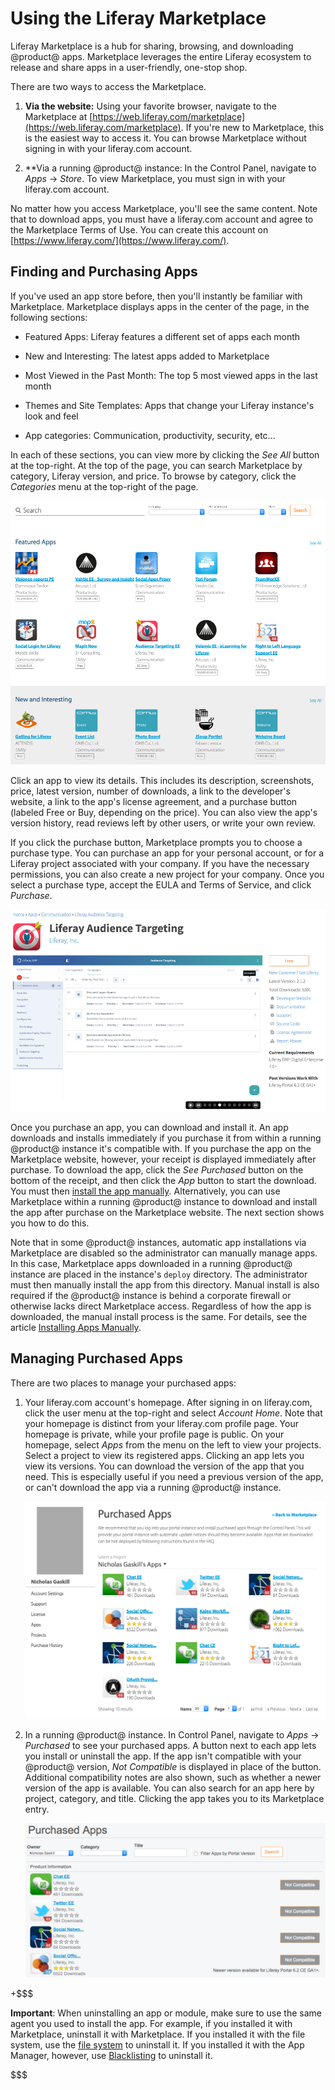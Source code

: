 # Using the Liferay Marketplace

Liferay Marketplace is a hub for sharing, browsing, and downloading @product@ 
apps. Marketplace leverages the entire Liferay ecosystem to release and share 
apps in a user-friendly, one-stop shop. 

There are two ways to access the Marketplace.

1.  **Via the website:** Using your favorite browser, navigate to the 
    Marketplace at
    [https://web.liferay.com/marketplace](https://web.liferay.com/marketplace). 
    If you're new to Marketplace, this is the easiest way to access it. You can 
    browse Marketplace without signing in with your liferay.com account. 

2.  **Via a running @product@ instance: In the Control Panel, navigate to *Apps* 
    &rarr; *Store*. To view Marketplace, you must sign in with your liferay.com 
    account. 

No matter how you access Marketplace, you'll see the same content. Note that to 
download apps, you must have a liferay.com account and agree to the Marketplace 
Terms of Use. You can create this account on 
[https://www.liferay.com/](https://www.liferay.com/). 

## Finding and Purchasing Apps [](id=finding-and-purchasing-apps)

If you've used an app store before, then you'll instantly be familiar with 
Marketplace. Marketplace displays apps in the center of the page, in the 
following sections: 

- Featured Apps: Liferay features a different set of apps each month

- New and Interesting: The latest apps added to Marketplace

- Most Viewed in the Past Month: The top 5 most viewed apps in the last month

- Themes and Site Templates: Apps that change your Liferay instance's look and 
  feel

- App categories: Communication, productivity, security, etc...

In each of these sections, you can view more by clicking the *See All* button at 
the top-right. At the top of the page, you can search Marketplace by category, 
Liferay version, and price. To browse by category, click the *Categories* menu 
at the top-right of the page. 

![Figure 1: The Liferay Marketplace homepage lets you browse and search for apps.](../../images/marketplace-homepage.png)

Click an app to view its details. This includes its description, screenshots, 
price, latest version, number of downloads, a link to the developer's website, a 
link to the app's license agreement, and a purchase button (labeled Free or Buy, 
depending on the price). You can also view the app's version history, read 
reviews left by other users, or write your own review. 

If you click the purchase button, Marketplace prompts you to choose a purchase 
type. You can purchase an app for your personal account, or for a Liferay 
project associated with your company. If you have the necessary permissions, you 
can also create a new project for your company. Once you select a purchase type, 
accept the EULA and Terms of Service, and click *Purchase*. 

![Figure 2: Click an app to view its details.](../../images/marketplace-app-details.png)

Once you purchase an app, you can download and install it. An app downloads and 
installs immediately if you purchase it from within a running @product@ instance 
it's compatible with. If you purchase the app on the Marketplace website, 
however, your receipt is displayed immediately after purchase. To download the 
app, click the *See Purchased* button on the bottom of the receipt, and then 
click the *App* button to start the download. You must then 
[install the app manually](/discover/portal/-/knowledge_base/7-1/installing-apps-manually). 
Alternatively, you can use Marketplace within a running @product@ instance to 
download and install the app after purchase on the Marketplace website. The next 
section shows you how to do this. 

Note that in some @product@ instances, automatic app installations via 
Marketplace are disabled so the administrator can manually manage apps. In this 
case, Marketplace apps downloaded in a running @product@ instance are placed in 
the instance's `deploy` directory. The administrator must then manually install 
the app from this directory. Manual install is also required if the @product@ 
instance is behind a corporate firewall or otherwise lacks direct Marketplace 
access. Regardless of how the app is downloaded, the manual install process is 
the same. For details, see the article 
[Installing Apps Manually](/discover/portal/-/knowledge_base/7-1/installing-apps-manually). 

## Managing Purchased Apps [](id=managing-purchased-apps)

There are two places to manage your purchased apps:

1.  Your liferay.com account's homepage. After signing in on liferay.com, click 
    the user menu at the top-right and select *Account Home*. Note that your 
    homepage is distinct from your liferay.com profile page. Your homepage is 
    private, while your profile page is public. On your homepage, select *Apps* 
    from the menu on the left to view your projects. Select a project to view 
    its registered apps. Clicking an app lets you view its versions. You can 
    download the version of the app that you need. This is especially useful if 
    you need a previous version of the app, or can't download the app via a 
    running @product@ instance. 

    ![Figure 3: You can manage your purchased apps from your liferay.com account's homepage.](../../images/marketplace-project-apps.png)

2.  In a running @product@ instance. In Control Panel, navigate to *Apps* &rarr; 
    *Purchased* to see your purchased apps. A button next to each app lets you 
    install or uninstall the app. If the app isn't compatible with your 
    @product@ version, *Not Compatible* is displayed in place of the button. 
    Additional compatibility notes are also shown, such as whether a newer 
    version of the app is available. You can also search for an app here by 
    project, category, and title. Clicking the app takes you to its Marketplace 
    entry. 

    ![Figure 4: You can also manage your purchased apps from within a running Liferay instance.](../../images/marketplace-purchased.png)


+$$$

**Important**: When uninstalling an app or module, make sure to use the same 
agent you used to install the app. For example, if you installed it with 
Marketplace, uninstall it with Marketplace. If you installed it with the file 
system, use the 
[file system](/discover/portal/-/knowledge_base/7-1/installing-apps-manually)
to uninstall it. If you installed it with the App Manager, however, use 
[Blacklisting](/discover/portal/-/knowledge_base/7-1/blacklisting-osgi-modules)
to uninstall it. 

$$$
